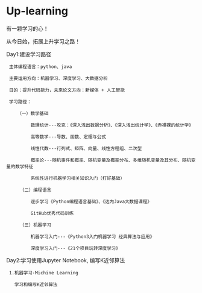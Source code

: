 # Up-learning
有一颗学习的心！

从今日始，拓展上升学习之路！

Day1:建设学习路径

     主体编程语言：python、java
 
     主要运用方向：机器学习、深度学习、大数据分析
  
     目的：提升代码能力，未来论文方向：新媒体 + 人工智能
     
     学习路径：
     
        （一）数学基础
         
             数理统计---攻克：《深入浅出数据分析》、《深入浅出统计学》、《赤裸裸的统计学》
             
             高等数学---导数、函数、定理与公式
             
             线性代数---行列式、矩阵、向量、线性方程组、二次型
             
             概率论---随机事件和概率、随机变量及概率分布、多维随机变量及其分布、随机变量的数学特征
             
             系统性进行机器学习相关知识入门（打好基础）
          
         （二）编程语言
             
             逐步学习《Python编程语言基础》、《达内Java大数据课程》
             
             GitHub优秀代码训练
             
         （三）机器学习
         
             机器学习入门---《Python3入门机器学习 经典算法与应用》
             
             深度学习入门---《21个项目玩转深度学习》

Day2:学习使用Jupyter Notebook, 编写K近邻算法

     1.机器学习-Michine Learning 
       
       学习和编写K近邻算法
